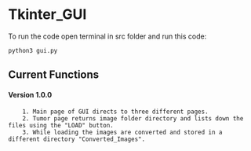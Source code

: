 # Tkinter_GUI

To run the code open terminal in src folder and run this code:

```
python3 gui.py

```

 ## Current Functions

#### Version 1.0.0

		1. Main page of GUI directs to three different pages.
		2. Tumor page returns image folder directory and lists down the files using the "LOAD" button.
		3. While loading the images are converted and stored in a different directory "Converted_Images".
		
